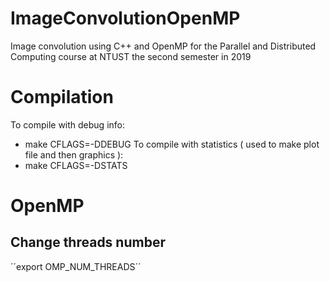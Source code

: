 # ImageConvolutionOpenMP
Image convolution using C++ and OpenMP for the Parallel and Distributed Computing course at NTUST the second semester in 2019

# Compilation

To compile with debug info:
+ make CFLAGS=-DDEBUG
To compile with statistics ( used to make plot file and then graphics ):
+ make CFLAGS=-DSTATS

# OpenMP

## Change threads number

´´export OMP_NUM_THREADS´´

